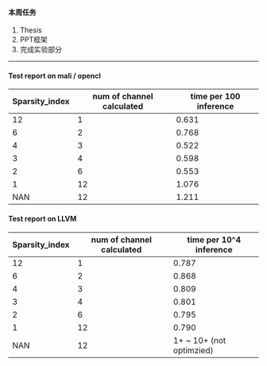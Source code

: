 #### 本周任务
1. Thesis
2. PPT框架
3. 完成实验部分

------------

#### Test report on mali / opencl

| Sparsity_index  | num of channel calculated | time per 100 inference |
| ------------- | ------------- | ------------- |
| 12 | 1 | 0.631 |
| 6 | 2  | 0.768 |
| 4 | 3 | 0.522 |
| 3 | 4 | 0.598 | 
| 2 | 6 | 0.553 |
| 1 | 12 | 1.076 |
| NAN | 12 | 1.211 |

#### Test report on LLVM
| Sparsity_index  | num of channel calculated | time per 10^4 inference |
| ------------- | ------------- | ------------- |
| 12 | 1 | 0.787 |
| 6 | 2 | 0.868 |
| 4 | 3 | 0.809 |
| 3 | 4 | 0.801 | 
| 2 | 6 | 0.795 |
| 1 | 12 | 0.790 |
| NAN | 12 | 1+ ~ 10+ (not optimzied) |
